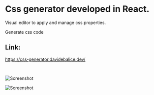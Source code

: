 # Css generator developed in React.

Visual editor to apply and manage css properties.

Generate css code




## Link:

https://css-generator.davidebalice.dev/

<br>

![Screenshot](www.aroundweb.it/screenshot/css-editor1.jpg)

![Screenshot](www.aroundweb.it/screenshot/css-editor2.jpg)
